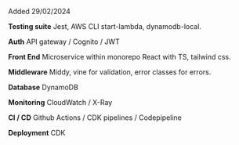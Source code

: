 Added 29/02/2024

**Testing suite**
Jest, AWS CLI start-lambda, dynamodb-local.

**Auth**
API gateway / Cognito / JWT

**Front End**
Microservice within monorepo
React with TS, tailwind css.

**Middleware**
Middy, vine for validation, error classes for errors.

**Database**
DynamoDB

**Monitoring**
CloudWatch / X-Ray

**CI / CD**
Github Actions / CDK pipelines / Codepipeline

**Deployment**
CDK
